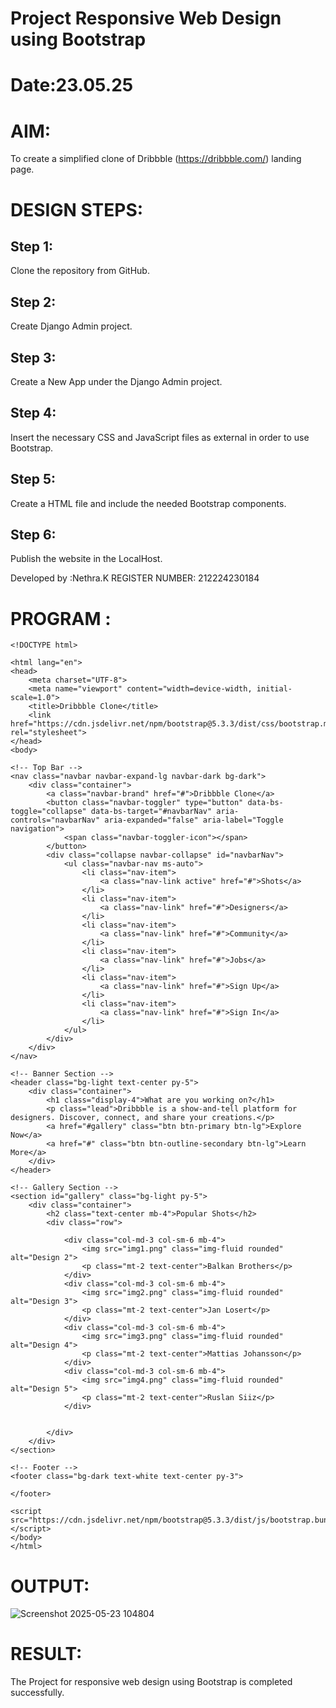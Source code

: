 # Project Responsive Web Design using Bootstrap
# Date:23.05.25
# AIM:
To create a simplified clone of Dribbble (https://dribbble.com/) landing page.

# DESIGN STEPS:
## Step 1:
Clone the repository from GitHub.

## Step 2:
Create Django Admin project.

## Step 3:
Create a New App under the Django Admin project.

## Step 4:
Insert the necessary CSS and JavaScript files as external in order to use Bootstrap.

## Step 5:
Create a HTML file and include the needed Bootstrap components.

## Step 6:
Publish the website in the LocalHost.


Developed by :Nethra.K  REGISTER NUMBER: 212224230184
# PROGRAM :
```
<!DOCTYPE html>

<html lang="en">
<head>
    <meta charset="UTF-8">
    <meta name="viewport" content="width=device-width, initial-scale=1.0">
    <title>Dribbble Clone</title>
    <link href="https://cdn.jsdelivr.net/npm/bootstrap@5.3.3/dist/css/bootstrap.min.css" rel="stylesheet">
</head>
<body>

<!-- Top Bar -->
<nav class="navbar navbar-expand-lg navbar-dark bg-dark">
    <div class="container">
        <a class="navbar-brand" href="#">Dribbble Clone</a>
        <button class="navbar-toggler" type="button" data-bs-toggle="collapse" data-bs-target="#navbarNav" aria-controls="navbarNav" aria-expanded="false" aria-label="Toggle navigation">
            <span class="navbar-toggler-icon"></span>
        </button>
        <div class="collapse navbar-collapse" id="navbarNav">
            <ul class="navbar-nav ms-auto">
                <li class="nav-item">
                    <a class="nav-link active" href="#">Shots</a>
                </li>
                <li class="nav-item">
                    <a class="nav-link" href="#">Designers</a>
                </li>
                <li class="nav-item">
                    <a class="nav-link" href="#">Community</a>
                </li>
                <li class="nav-item">
                    <a class="nav-link" href="#">Jobs</a>
                </li>
                <li class="nav-item">
                    <a class="nav-link" href="#">Sign Up</a>
                </li>
                <li class="nav-item">
                    <a class="nav-link" href="#">Sign In</a>
                </li>
            </ul>
        </div>
    </div>
</nav>

<!-- Banner Section -->
<header class="bg-light text-center py-5">
    <div class="container">
        <h1 class="display-4">What are you working on?</h1>
        <p class="lead">Dribbble is a show-and-tell platform for designers. Discover, connect, and share your creations.</p>
        <a href="#gallery" class="btn btn-primary btn-lg">Explore Now</a>
        <a href="#" class="btn btn-outline-secondary btn-lg">Learn More</a>
    </div>
</header>

<!-- Gallery Section -->
<section id="gallery" class="bg-light py-5">
    <div class="container">
        <h2 class="text-center mb-4">Popular Shots</h2>
        <div class="row">

            <div class="col-md-3 col-sm-6 mb-4">
                <img src="img1.png" class="img-fluid rounded" alt="Design 2">
                <p class="mt-2 text-center">Balkan Brothers</p>
            </div>
            <div class="col-md-3 col-sm-6 mb-4">
                <img src="img2.png" class="img-fluid rounded" alt="Design 3">
                <p class="mt-2 text-center">Jan Losert</p>
            </div>
            <div class="col-md-3 col-sm-6 mb-4">
                <img src="img3.png" class="img-fluid rounded" alt="Design 4">
                <p class="mt-2 text-center">Mattias Johansson</p>
            </div>
            <div class="col-md-3 col-sm-6 mb-4">
                <img src="img4.png" class="img-fluid rounded" alt="Design 5">
                <p class="mt-2 text-center">Ruslan Siiz</p>
            </div>
          

        </div>
    </div>
</section>

<!-- Footer -->
<footer class="bg-dark text-white text-center py-3">
    
</footer>

<script src="https://cdn.jsdelivr.net/npm/bootstrap@5.3.3/dist/js/bootstrap.bundle.min.js"></script>
</body>
</html>
```
# OUTPUT:

![Screenshot 2025-05-23 104804](https://github.com/user-attachments/assets/a7b7a4ca-8980-48ae-b977-a7032af06b9b)


# RESULT:
The Project for responsive web design using Bootstrap is completed successfully.
